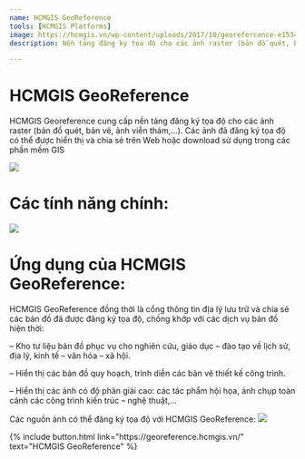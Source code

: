 ```yaml
---
name: HCMGIS GeoReference
tools: [HCMGIS Platforms]
image: https://hcmgis.vn/wp-content/uploads/2017/10/georefercence-e1534821208221-1200x447.png
description: Nền tảng đăng ký tọa độ cho các ảnh raster (bản đồ quét, bản vẽ, ảnh viễn thám,…), đồng thời là cổng thông tin địa lý lưu trữ và chia sẻ các bản đồ đã được đăng ký tọa độ.

---
```


# HCMGIS GeoReference

HCMGIS Georeference cung cấp nền tảng đăng ký tọa độ cho các ảnh raster (bản đồ quét, bản vẽ, ảnh viễn thám,…). Các ảnh đã đăng ký tọa độ có thể được hiển thị và chia sẻ trên Web hoặc download sử dụng trong các phần mềm GIS


![](https://hcmgis.vn/wp-content/uploads/2017/10/georefercence-e1534821208221-1200x447.png)

# Các tính năng chính:

![](https://hcmgis.vn/wp-content/uploads/2018/08/%5E251F40ACA3C8E975651AE83B39C57D3FFDE1E6F8FBEB760C43%5Epimgpsh_mobile_save_distr-800x426.jpg)

# Ứng dụng của HCMGIS GeoReference:
HCMGIS GeoReference đồng thời là cổng thông tin địa lý lưu trữ và chia sẻ các bản đồ đã được đăng ký tọa độ, chồng khớp với các dịch vụ bản đồ hiện thời:

– Kho tư liệu bản đồ phục vụ cho nghiên cứu, giáo dục – đào tạo về lịch sử, địa lý, kinh tế – văn hóa – xã hội.

– Hiển thị các bản đồ quy hoạch, trình diễn các bản vẽ thiết kế công trình.

– Hiển thị các ảnh có độ phân giải cao: các tác phẩm hội họa, ảnh chụp toàn cảnh các công trình kiến trúc – nghệ thuật,…

Các nguồn ảnh có thể đăng ký tọa độ với HCMGIS GeoReference:
![](https://hcmgis.vn/wp-content/uploads/2018/08/%5EE9E4F33F8844632D46B2F0623280F22DEB05BAD99F59FE5E67%5Epimgpsh_mobile_save_distr-1024x572.jpg)

<p class="text-center">
{% include button.html link="https://georeference.hcmgis.vn/" text="HCMGIS GeoReference" %}
</p>
